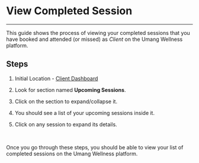 # View Completed Session

---

This guide shows the process of viewing your completed sessions that you have booked and attended (or missed) as _Client_ on the Umang Wellness platform.

## Steps

1. Initial Location - [Client Dashboard](https://www.umangwellness.com/client/dashboard)

2. Look for section named **Upcoming Sessions**.

3. Click on the section to expand/collapse it.

4. You should see a list of your upcoming sessions inside it.

5. Click on any session to expand its details.

    <br/>

Once you go through these steps, you should be able to view your list of completed sessions on the Umang Wellness platform.